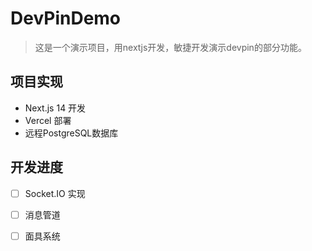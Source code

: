 # DevPinDemo
> 这是一个演示项目，用nextjs开发，敏捷开发演示devpin的部分功能。

## 项目实现
- Next.js 14 开发
- Vercel 部署
- 远程PostgreSQL数据库

## 开发进度

- [ ] Socket.IO 实现

- [ ] 消息管道
- [ ] 面具系统